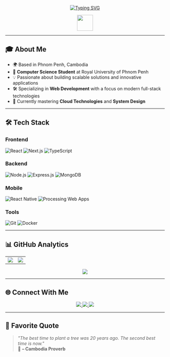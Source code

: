 <p align="center">
  <a href="https://git.io/typing-svg">
    <img src="https://readme-typing-svg.herokuapp.com?font=Fira+Code&pause=1000&color=F7F7F7&center=true&width=500&lines=👋+Hi%2C+I'm+CHUNGSIANG!;🚀+Full+Stack+Developer;💡+Tech+Innovator;🌱+Continuous+Learner;✨+Welcome+to+my+GitHub!" alt="Typing SVG" />
  </a>
</p>

<p align="center">
  <img src="https://media.giphy.com/media/hvRJCLFzcasrR4ia7z/giphy.gif" width="50px">
</p>

---

## 🎓 About Me

- 🌍 Based in Phnom Penh, Cambodia
- 🏫 **Computer Science Student** at Royal University of Phnom Penh
- 💡 Passionate about building scalable solutions and innovative applications
- 🛠️ Specializing in **Web Development** with a focus on modern full-stack technologies
- 🌱 Currently mastering **Cloud Technologies** and **System Design**

---

## 🛠️ Tech Stack

### Frontend
![React](https://img.shields.io/badge/React-20232A?style=for-the-badge&logo=react&logoColor=61DAFB)
![Next.js](https://img.shields.io/badge/Next.js-000000?style=for-the-badge&logo=nextdotjs&logoColor=white)
![TypeScript](https://img.shields.io/badge/TypeScript-007ACC?style=for-the-badge&logo=typescript&logoColor=white)

### Backend
![Node.js](https://img.shields.io/badge/Node.js-339933?style=for-the-badge&logo=nodedotjs&logoColor=white)
![Express.js](https://img.shields.io/badge/Express.js-000000?style=for-the-badge&logo=express&logoColor=white)
![MongoDB](https://img.shields.io/badge/MongoDB-47A248?style=for-the-badge&logo=mongodb&logoColor=white)

### Mobile
![React Native](https://img.shields.io/badge/React_Native-20232A?style=for-the-badge&logo=react&logoColor=61DAFB)
![Processing Web Apps](https://img.shields.io/badge/Processing_Web_Apps-20232A?style=for-the-badge&logo=processingfoundation&logoColor=white)

### Tools
![Git](https://img.shields.io/badge/Git-F05032?style=for-the-badge&logo=git&logoColor=white)
![Docker](https://img.shields.io/badge/Docker-2496ED?style=for-the-badge&logo=docker&logoColor=white)

---

## 📊 GitHub Analytics

<table align="center">
  <tr>
    <td align="center">
      <img align="center" src="https://github-readme-stats.vercel.app/api?username=ChungsiangRoeurn&show_icons=true&theme=radical&hide_border=true" />
    </td>
    <td align="center">
      <img align="center" src="https://github-readme-stats.vercel.app/api/top-langs/?username=ChungsiangRoeurn&layout=compact&theme=radical&hide_border=true&langs_count=6" />
    </td>
  </tr>
</table>

<p align="center">
  <img src="https://github-readme-streak-stats.herokuapp.com/?user=ChungsiangRoeurn&theme=radical&hide_border=true" />
</p>

---

## 🌐 Connect With Me

<p align="center">
  <a href="https://chungsiang-roeurn.vercel.app/" target="_blank">
    <img src="https://img.shields.io/badge/Portfolio-%23000000.svg?style=for-the-badge&logo=vercel&logoColor=white"/>
  </a>
  <a href="https://www.linkedin.com/in/chungsiang-roeurn/" target="_blank">
    <img src="https://img.shields.io/badge/LinkedIn-0077B5?style=for-the-badge&logo=linkedin&logoColor=white"/>
  </a>
  <a href="mailto:rn.chungsiang@gmail.com">
    <img src="https://img.shields.io/badge/Gmail-D14836?style=for-the-badge&logo=gmail&logoColor=white"/>
  </a>
</p>

---

## 💬 Favorite Quote

> _"The best time to plant a tree was 20 years ago. The second best time is now."_  
> 🌱 **– Cambodia Proverb**
